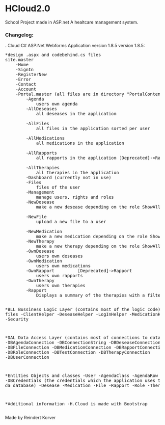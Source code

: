 # HCloud2.0
School Project made in ASP.net
A healtcare management system.<br/>
<h3>Changelog:</h3>
. Cloud C# ASP.Net Webforms Application version 1.8.5
version 1.8.5:
<pre>
*design .aspx and codebehind.cs files
site.master
	-Home 
	-SignIn
	-RegisterNew 
	-Error
	-Contact 
	-Account 
	-Portal.master (all files are in directory "PortalContent")
		-Agenda 
			users own agenda
		-AllDeseases 
			all deseases in the application<br/>
		-AllFiles 
			all files in the application sorted per user<br/>
		-AllMedications 
			all medications in the application<br/>
		-AllRapports 
			all rapports in the application [Deprecated]->Rapport<br/>
		-AllTherapies 
			all therapies in the application
		-Dashboard (currently not in use)
		-Files 
			files of the user
		-Management
			manage users, rights and roles
		-NewDesease 
			make a new desease depending on the role ShowAllDeseases you can add it to all the users or to your clients<br/>
		-NewFile 
			upload a new file to a user<br/>
		-NewMedication 
			make a new medication depending on the role ShowAllMedications you can add it to all the users or to your clients
		-NewTherapy
			make a new therapy depending on the role ShowAllTherapies you can add it to all the users or to your clients
		-OwnDesease
			users own deseases
		-OwnMedication
			users own medications
		-OwnRapport			[Deprecated]->Rapport
			users own rapports
		-OwnTherapy
			users own therapies
		-Rapport
			Displays a summary of the therapies with a filter and search option

*BLL Bussiness Logic Layer (contains most of the logic code) .cs files
	-ClientHelper
	-DeseaseHelper
	-LogInHelper
	-MedicationHelper
	-Security

*DAL  Data Access Layer (contains most of connections to databases)
	-DBAgendaConnection
	-DBConnectionString
	-DBDeseaseConnection
	-DBFileConnection
	-DBMedicationConnection
	-DBRapportConnection
	-DBRoleConnection
	-DBTestConnection
	-DBTherapyConnection
	-DBUserConnection

*Entities Objects and classes
	-User
	-AgendaClass
	-AgendaRow
	-DBCredentials (the credentials which the application uses to connect to da database)
	-Desease
	-Medication
	-File
	-Rapport
	-Role
	-Therapy

*Additional information
-H.Cloud is made with Bootstrap
</pre>
Made by Reindert Korver
